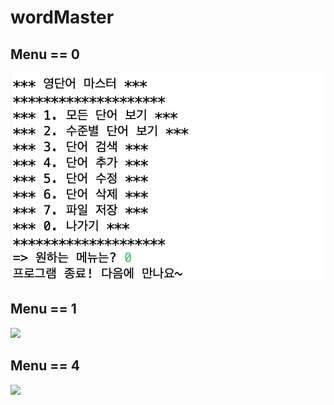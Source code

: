 # wordMaster

## Menu == 0 
<img src = "https://github.com/Cocomong98/wordMaster/blob/main/screenshot/Menu_0.png?raw=true"> 

## Menu == 1
<img src = "[wordMaster/screenshot/Menu_1](https://github.com/Cocomong98/wordMaster/blob/main/screenshot/Menu_1.png?raw=true)"> 

## Menu == 4
<img src = "[wordMaster/screenshot/Menu_4](https://github.com/Cocomong98/wordMaster/blob/main/screenshot/Menu_4.png?raw=true)"> 
